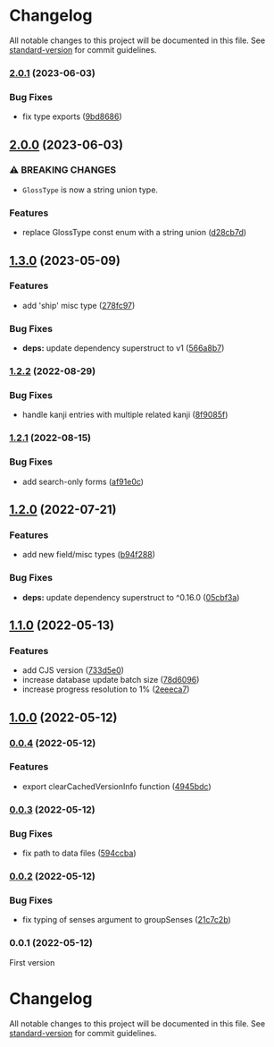 # Changelog

All notable changes to this project will be documented in this file. See [standard-version](https://github.com/conventional-changelog/standard-version) for commit guidelines.

### [2.0.1](https://github.com/birchill/jpdict-idb/compare/v2.0.0...v2.0.1) (2023-06-03)

### Bug Fixes

- fix type exports ([9bd8686](https://github.com/birchill/jpdict-idb/commit/9bd8686e1808dea1be24fffaa62bf4d1dfdb75e5))

## [2.0.0](https://github.com/birchill/jpdict-idb/compare/v1.3.0...v2.0.0) (2023-06-03)

### ⚠ BREAKING CHANGES

- `GlossType` is now a string union type.

### Features

- replace GlossType const enum with a string union ([d28cb7d](https://github.com/birchill/jpdict-idb/commit/d28cb7db525cd2d274ceb0352c95c9e1be8586dd))

## [1.3.0](https://github.com/birchill/jpdict-idb/compare/v1.2.2...v1.3.0) (2023-05-09)

### Features

- add 'ship' misc type ([278fc97](https://github.com/birchill/jpdict-idb/commit/278fc9748250c7f990298dccfbde35daeaf1cb93))

### Bug Fixes

- **deps:** update dependency superstruct to v1 ([566a8b7](https://github.com/birchill/jpdict-idb/commit/566a8b7e6da33b4752507ea633620af280f8617b))

### [1.2.2](https://github.com/birchill/jpdict-idb/compare/v1.2.1...v1.2.2) (2022-08-29)

### Bug Fixes

- handle kanji entries with multiple related kanji ([8f9085f](https://github.com/birchill/jpdict-idb/commit/8f9085f6c08e0859a0bf31ec1acaaa9088081f06))

### [1.2.1](https://github.com/birchill/jpdict-idb/compare/v1.2.0...v1.2.1) (2022-08-15)

### Bug Fixes

- add search-only forms ([af91e0c](https://github.com/birchill/jpdict-idb/commit/af91e0c3587e5316d2e0613cb7fa6a8b39533ece))

## [1.2.0](https://github.com/birchill/jpdict-idb/compare/v1.1.0...v1.2.0) (2022-07-21)

### Features

- add new field/misc types ([b94f288](https://github.com/birchill/jpdict-idb/commit/b94f2882d3d760a2dc2b08bbd5786198c96909f5))

### Bug Fixes

- **deps:** update dependency superstruct to ^0.16.0 ([05cbf3a](https://github.com/birchill/jpdict-idb/commit/05cbf3ad61782675557befd9bb8d3418cd507ab1))

## [1.1.0](https://github.com/birchill/jpdict-idb/compare/v1.0.0...v1.1.0) (2022-05-13)

### Features

- add CJS version ([733d5e0](https://github.com/birchill/jpdict-idb/commit/733d5e0dc9ff2e9c812c9e6c715add337224bbe5))
- increase database update batch size ([78d6096](https://github.com/birchill/jpdict-idb/commit/78d609674ae87c8212ea026a70b46dc8c43fc1fb))
- increase progress resolution to 1% ([2eeeca7](https://github.com/birchill/jpdict-idb/commit/2eeeca7833cb765d70db91bfcdd48e647d035006))

## [1.0.0](https://github.com/birchill/jpdict-idb/compare/v0.0.4...v1.0.0) (2022-05-12)

### [0.0.4](https://github.com/birchill/jpdict-idb/compare/v0.0.3...v0.0.4) (2022-05-12)

### Features

- export clearCachedVersionInfo function ([4945bdc](https://github.com/birchill/jpdict-idb/commit/4945bdcdf4a56beea99d2acc6307f8439b3a7bb3))

### [0.0.3](https://github.com/birchill/jpdict-idb/compare/v0.0.2...v0.0.3) (2022-05-12)

### Bug Fixes

- fix path to data files ([594ccba](https://github.com/birchill/jpdict-idb/commit/594ccba815374f3c756bc23544c6a498a4816db6))

### [0.0.2](https://github.com/birchill/jpdict-idb/compare/v0.0.1...v0.0.2) (2022-05-12)

### Bug Fixes

- fix typing of senses argument to groupSenses ([21c7c2b](https://github.com/birchill/jpdict-idb/commit/21c7c2b7d8773869fada96cd836aa9664b768be4))

### 0.0.1 (2022-05-12)

First version

# Changelog

All notable changes to this project will be documented in this file. See [standard-version](https://github.com/conventional-changelog/standard-version) for commit guidelines.
